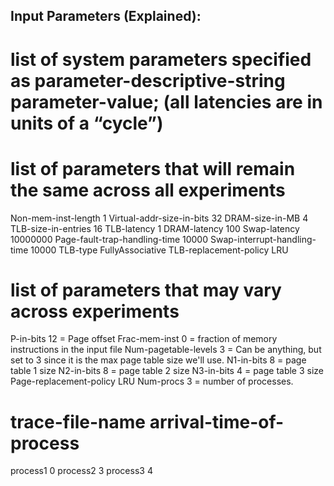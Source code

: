 ## Input Parameters (Explained):
# list of system parameters specified as parameter-descriptive-string parameter-value; (all latencies are in  units of a “cycle”)
# list of parameters that will remain the same across all experiments
Non-mem-inst-length 1
Virtual-addr-size-in-bits 32
DRAM-size-in-MB 4
TLB-size-in-entries 16
TLB-latency 1
DRAM-latency 100
Swap-latency 10000000
Page-fault-trap-handling-time 10000
Swap-interrupt-handling-time 10000
TLB-type FullyAssociative
TLB-replacement-policy LRU

# list of parameters that may vary across experiments
P-in-bits 12 = Page offset
Frac-mem-inst 0 = fraction of memory instructions in the input file
Num-pagetable-levels 3 = Can be anything, but set to 3 since it is the max page table size we'll use.
N1-in-bits 8 = page table 1 size
N2-in-bits 8 = page table 2 size
N3-in-bits 4 = page table 3 size
Page-replacement-policy LRU
Num-procs 3 = number of processes.
# trace-file-name arrival-time-of-process
process1 0
process2 3
process3 4